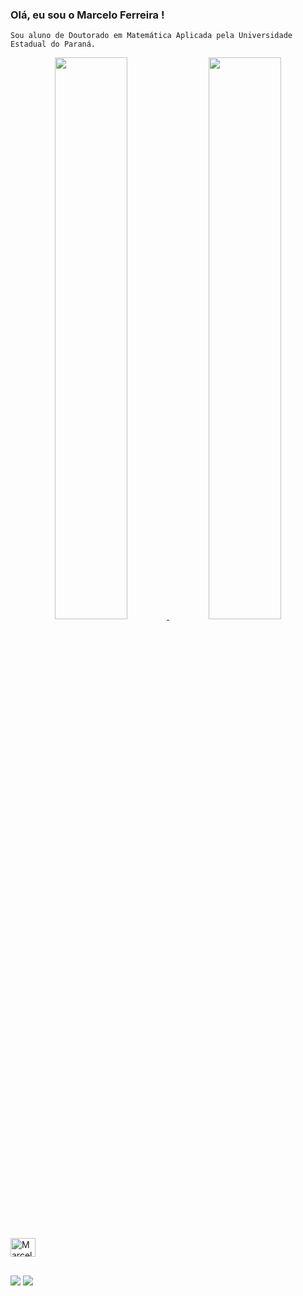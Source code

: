 ### Olá, eu sou o Marcelo Ferreira !
    Sou aluno de Doutorado em Matemática Aplicada pela Universidade Estadual do Paraná.
    
<div align="center">
  <a href="https://github.com/marcelo-raf">
  <img  width="48%" src="https://github-readme-stats.vercel.app/api?username=marcelo-raf&show_icons=true&theme=dark&include_all_commits=true&count_private=true"/>
  <img  width="48%" src="https://github-readme-stats.vercel.app/api/top-langs/?username=marcelo-raf&layout=compact&langs_count=7&theme=dark"/>
</div>
<div style="display: inline_block"><br>
  <img align="Center" alt="Marcelo-jl" height="30" width="40" src="https://cdn.jsdelivr.net/gh/devicons/devicon/icons/julia/julia-original.svg">
</div>

##

<div>
<a href="https://instagram.com/marcelokenny" target="_blank"><img src="https://img.shields.io/badge/-Instagram-%23E4405F?style=for-the-badge&logo=instagram&logoColor=white" target="_blank"></a>
<a href = "mailto:marceloraferreira@gmail.com"><img src="https://img.shields.io/badge/Gmail-D14836?style=for-the-badge&logo=gmail&logoColor=white" target="_blank"></a>
</div>

